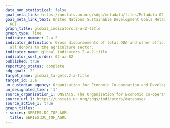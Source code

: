 ```yaml
---
data_non_statistical: false
goal_meta_link: https://unstats.un.org/sdgs/metadata/files/Metadata-02-0A-02.pdf
goal_meta_link_text: United Nations Sustainable Development Goals Metadata (PDF 210
  KB)
graph_title: global_indicators.2-a-2-title
graph_type: line
indicator_number: 2.a.2
indicator_definition: Gross disbursements of total ODA and other official flows from
  all donors to the agriculture sector.
indicator_name: global_indicators.2-a-2-title
indicator_sort_order: 02-aa-02
published: true
reporting_status: complete
sdg_goal: '2'
target_name: global_targets.2-a-title
target_id: 2.a
un_custodian_agency: Organisation for Economic Co-operation and Development (OECD)
un_designated_tier: '1'
source_organisation_1: UNSTATS, The Organisation for Economic Co-operation and Development (OECD)
source_url_1: https://unstats.un.org/sdgs/indicators/database/
source_active_1: true
graph_titles:
- series: SERIES.DC_TOF_AGRL
  title: SERIES.DC_TOF_AGRL
---
```

